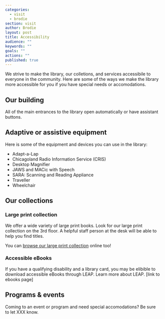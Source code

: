 ```yaml
---
categories: 
  - visit
  - brodie
section: visit
author: Brodie
layout: post
title: Accessibility
audience: ""
keywords: ""
goals: ""
actions: ""
published: true
---
```


We strive to make the library, our colletions, and services accessibile to everyone in the community. Here are some of the ways we make the library more accessible for you if you have special needs or accomodations.

## Our building

All of the main entrances to the library open automatically or have assistant buttons. 

## Adaptive or assistive equipment

Here is some of the equipment and devices you can use in the library:

- Adapt-a-Lap
- Chicagoland Radio Information Service (CRIS)
- Desktop Magnifier
- JAWS and MACic with Speech
- SARA: Scanning and Reading Appliance
- Traveller
- Wheelchair

## Our collections

### Large print collection

We offer a wide variety of large print books. Look for our large print collection on the 3rd floor. A helpful staff person at the desk will be able to help you find titles.

You can [browse our large print collection](http://dppl.bibliocommons.com/search?custom_query=branch%3A%22Des%20Plaines%20Public%20Library%22%20formatcode%3A(LPRINT%20)&search_scope=DPKANDDBK&suppress=true&custom_edit=false) online too!

### Accessible eBooks

If you have a qualifying disability and a library card, you may be elibible to download accessible eBooks through LEAP. Learn more about LEAP. [link to ebooks page]

## Programs & events

Coming to an event or program and need special accomodations? Be sure to let XXX know.

